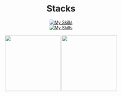 <div align="center">
  <h1>Stacks</h1>
  <a href="https://skillicons.dev">
    <img src="https://skillicons.dev/icons?i=py,js,nodejs,react,ts,nextjs,git&theme=dark" alt="My Skills" />
    <br>
    <img src="https://skillicons.dev/icons?i=postgres,html,css,django,fastapi,tailwind,prisma&theme=dark" alt="My Skills" />
  </a>
</div>
<br>
<div align="center">
  <img height="180em" src="https://github-readme-stats.vercel.app/api?username=victorlima11&show_icons=true&theme=tokyonight"/>
  <img height="180em" src="https://github-readme-stats.vercel.app/api/top-langs/?username=victorlima11&layout=compact&theme=tokyonight"/>
</div>
<br>
